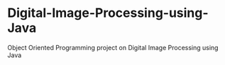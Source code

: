 # Digital-Image-Processing-using-Java
Object Oriented Programming project on Digital Image Processing using Java
